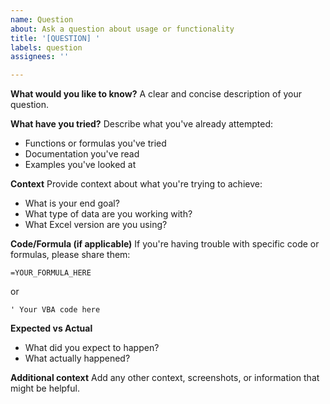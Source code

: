 ```yaml
---
name: Question
about: Ask a question about usage or functionality
title: '[QUESTION] '
labels: question
assignees: ''

---
```


**What would you like to know?**
A clear and concise description of your question.

**What have you tried?**
Describe what you've already attempted:
- Functions or formulas you've tried
- Documentation you've read
- Examples you've looked at

**Context**
Provide context about what you're trying to achieve:
- What is your end goal?
- What type of data are you working with?
- What Excel version are you using?

**Code/Formula (if applicable)**
If you're having trouble with specific code or formulas, please share them:
```excel
=YOUR_FORMULA_HERE
```

or

```vba
' Your VBA code here
```

**Expected vs Actual**
- What did you expect to happen?
- What actually happened?

**Additional context**
Add any other context, screenshots, or information that might be helpful.